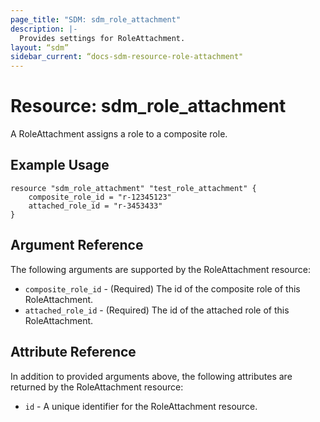 ```yaml
---
page_title: "SDM: sdm_role_attachment"
description: |-
  Provides settings for RoleAttachment.
layout: “sdm”
sidebar_current: “docs-sdm-resource-role-attachment"
---
```

# Resource: sdm_role_attachment

A RoleAttachment assigns a role to a composite role.

## Example Usage

```hcl
resource "sdm_role_attachment" "test_role_attachment" {
    composite_role_id = "r-12345123"
    attached_role_id = "r-3453433"
}
```

## Argument Reference
The following arguments are supported by the RoleAttachment resource:
* `composite_role_id` - (Required) The id of the composite role of this RoleAttachment.
* `attached_role_id` - (Required) The id of the attached role of this RoleAttachment.

## Attribute Reference
In addition to provided arguments above, the following attributes are returned by the RoleAttachment resource:
* `id` - A unique identifier for the RoleAttachment resource.
